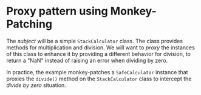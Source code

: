 # Proxy pattern using Monkey-Patching

The *subject* will be a simple `StackCalculator` class. The class provides methods for multiplication and division. We will want to *proxy* the instances of this class to enhance it by providing a different behavior for division, to return a "NaN" instead of raising an error when dividing by zero.

In practice, the example monkey-patches a `SafeCalculator` instance that proxies the `divide()` method on the `StackCalculator` class to intercept the *divide by zero* situation.